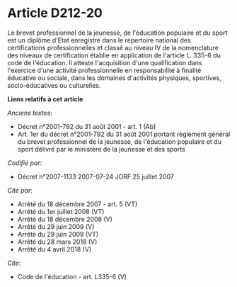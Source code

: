 # Article D212-20

Le brevet professionnel de la jeunesse, de l'éducation populaire et du sport est un diplôme d'Etat enregistré dans le
répertoire national des certifications professionnelles et classé au niveau IV de la nomenclature des niveaux de
certification établie en application de l'article L. 335-6 du code de l'éducation. Il atteste l'acquisition d'une
qualification dans l'exercice d'une activité professionnelle en responsabilité à finalité éducative ou sociale, dans les
domaines d'activités physiques, sportives, socio-éducatives ou culturelles.

**Liens relatifs à cet article**

_Anciens textes_:

  - Décret n°2001-792 du 31 août 2001 - art. 1 (Ab)
  - Art. 1er du décret n°2001-792 du 31 août 2001 portant règlement général du brevet professionnel de la jeunesse, de l'éducation populaire et du sport délivré par le ministère de la jeunesse et des sports

_Codifié par_:

  - Décret n°2007-1133 2007-07-24 JORF 25 juillet 2007

_Cité par_:

  - Arrêté du 18 décembre 2007 - art. 5 (VT)
  - Arrêté du 1er juillet 2008 (VT)
  - Arrêté du 18 décembre 2008 (V)
  - Arrêté du 29 juin 2009 (V)
  - Arrêté du 29 juin 2009 (VT)
  - Arrêté du 28 mars 2018 (V)
  - Arrêté du 4 avril 2018 (V)

_Cite_:

  - Code de l'éducation - art. L335-6 (V)
